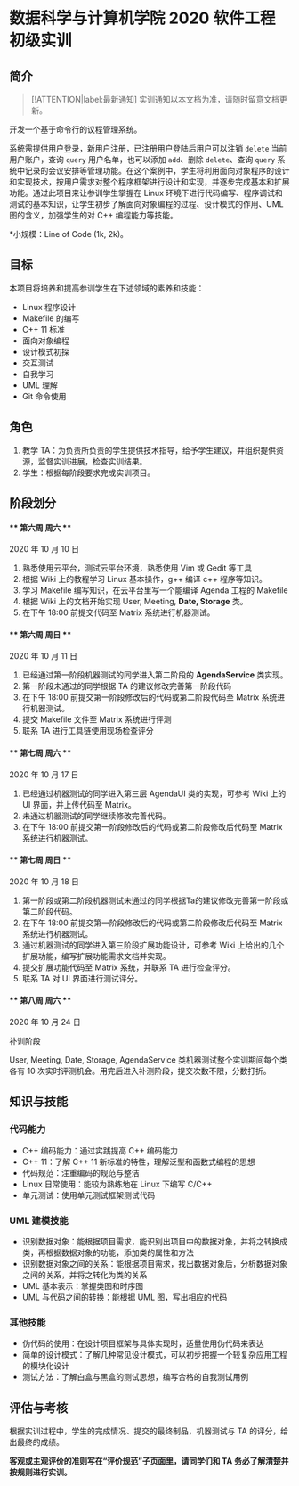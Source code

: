 # 数据科学与计算机学院 2020 软件工程初级实训

## 简介

> [!ATTENTION|label:最新通知]
> 实训通知以本文档为准，请随时留意文档更新。

开发一个基于命令行的议程管理系统。

系统需提供用户登录，新用户注册，已注册用户登陆后用户可以注销 `delete` 当前用户账户，查询 `query` 用户名单，也可以添加 `add`、删除 `delete`、查询 `query` 系统中记录的会议安排等管理功能。在这个案例中，学生将利用面向对象程序的设计和实现技术，按用户需求对整个程序框架进行设计和实现，并逐步完成基本和扩展功能。通过此项目来让参训学生掌握在 Linux 环境下进行代码编写、程序调试和测试的基本知识，让学生初步了解面向对象编程的过程、设计模式的作用、UML 图的含义，加强学生的对 C++ 编程能力等技能。

*小规模：Line of Code (1k, 2k)。

## 目标

本项目将培养和提高参训学生在下述领域的素养和技能：

- Linux 程序设计
- Makefile 的编写
- C++ 11 标准
- 面向对象编程
- 设计模式初探
- 交互测试
- 自我学习
- UML 理解
- Git 命令使用

## 角色

1. 教学 TA：为负责所负责的学生提供技术指导，给予学生建议，并组织提供资源，监督实训进展，检查实训结果。
2. 学生：根据每阶段要求完成实训项目。

## 阶段划分

<!-- tabs:start -->

#### ** 第六周 周六 **

2020 年 10 月 10 日

1. 熟悉使用云平台，测试云平台环境，熟悉使用 Vim 或 Gedit 等工具
2. 根据 Wiki 上的教程学习 Linux 基本操作，g++ 编译 c++ 程序等知识。
3. 学习 Makefile 编写知识，在云平台里写一个能编译 Agenda 工程的 Makefile
4. 根据 Wiki 上的文档开始实现 User, Meeting, **Date, Storage** 类。
5. 在下午 18:00 前提交代码至 Matrix 系统进行机器测试。

#### ** 第六周 周日 **

2020 年 10 月 11 日

1. 已经通过第一阶段机器测试的同学进入第二阶段的 **AgendaService** 类实现。
2. 第一阶段未通过的同学根据 TA 的建议修改完善第一阶段代码
3. 在下午 18:00 前提交第一阶段修改后的代码或第二阶段代码至 Matrix 系统进行机器测试。
4. 提交 Makefile 文件至 Matrix 系统进行评测
5. 联系 TA 进行工具链使用现场检查评分

#### ** 第七周 周六 **

2020 年 10 月 17 日

1. 已经通过机器测试的同学进入第三层 AgendaUI 类的实现，可参考 Wiki 上的 UI 界面，并上传代码至 Matrix。
2. 未通过机器测试的同学继续修改完善代码。
3. 在下午 18:00 前提交第一阶段修改后的代码或第二阶段修改后代码至 Matrix 系统进行机器测试。

#### ** 第七周 周日 **

2020 年 10 月 18 日

1. 第一阶段或第二阶段机器测试未通过的同学根据Ta的建议修改完善第一阶段或第二阶段代码。
2. 在下午 18:00 前提交第一阶段修改后的代码或第二阶段修改后代码至 Matrix 系统进行机器测试。
3. 通过机器测试的同学进入第三阶段扩展功能设计，可参考 Wiki 上给出的几个扩展功能，编写扩展功能需求文档并实现。
4. 提交扩展功能代码至 Matrix 系统，并联系 TA 进行检查评分。
5. 联系 TA 对 UI 界面进行测试评分。

#### ** 第八周 周六 **

2020 年 10 月 24 日

补训阶段

<!-- tabs:end -->

User, Meeting, Date, Storage, AgendaService 类机器测试整个实训期间每个类各有 10 次实时评测机会。用完后进入补测阶段，提交次数不限，分数打折。

## 知识与技能

### 代码能力

- C++ 编码能力：通过实践提高 C++ 编码能力
- C++ 11：了解 C++ 11 新标准的特性，理解泛型和函数式编程的思想
- 代码规范：注重编码的规范与整洁
- Linux 日常使用：能较为熟练地在 Linux 下编写 C/C++
- 单元测试：使用单元测试框架测试代码

### UML 建模技能

- 识别数据对象：能根据项目需求，能识别出项目中的数据对象，并将之转换成类，再根据数据对象的功能，添加类的属性和方法
- 识别数据对象之间的关系：能根据项目需求，找出数据对象后，分析数据对象之间的关系，并将之转化为类的关系
- UML 基本表示：掌握类图和时序图
- UML 与代码之间的转换：能根据 UML 图，写出相应的代码

### 其他技能

- 伪代码的使用：在设计项目框架与具体实现时，适量使用伪代码来表达
- 简单的设计模式：了解几种常见设计模式，可以初步把握一个较复杂应用工程的模块化设计
- 测试方法：了解白盒与黑盒的测试思想，编写合格的自我测试用例

## 评估与考核

根据实训过程中，学生的完成情况、提交的最终制品，机器测试与 TA 的评分，给出最终的成绩。

**客观或主观评价的准则写在“评价规范”子页面里，请同学们和 TA 务必了解清楚并按规则进行实训。**
